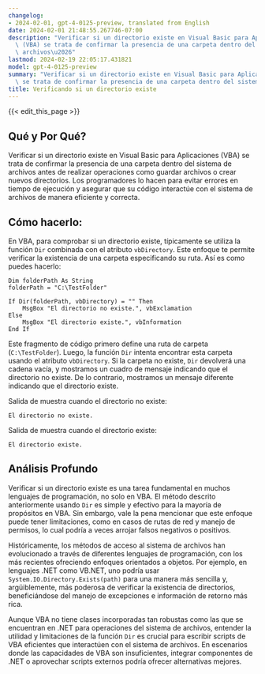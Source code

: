 ```yaml
---
changelog:
- 2024-02-01, gpt-4-0125-preview, translated from English
date: 2024-02-01 21:48:55.267746-07:00
description: "Verificar si un directorio existe en Visual Basic para Aplicaciones\
  \ (VBA) se trata de confirmar la presencia de una carpeta dentro del sistema de\
  \ archivos\u2026"
lastmod: 2024-02-19 22:05:17.431821
model: gpt-4-0125-preview
summary: "Verificar si un directorio existe en Visual Basic para Aplicaciones (VBA)\
  \ se trata de confirmar la presencia de una carpeta dentro del sistema de archivos\u2026"
title: Verificando si un directorio existe
---
```


{{< edit_this_page >}}

## Qué y Por Qué?

Verificar si un directorio existe en Visual Basic para Aplicaciones (VBA) se trata de confirmar la presencia de una carpeta dentro del sistema de archivos antes de realizar operaciones como guardar archivos o crear nuevos directorios. Los programadores lo hacen para evitar errores en tiempo de ejecución y asegurar que su código interactúe con el sistema de archivos de manera eficiente y correcta.

## Cómo hacerlo:

En VBA, para comprobar si un directorio existe, típicamente se utiliza la función `Dir` combinada con el atributo `vbDirectory`. Este enfoque te permite verificar la existencia de una carpeta especificando su ruta. Así es como puedes hacerlo:

```basic
Dim folderPath As String
folderPath = "C:\TestFolder"

If Dir(folderPath, vbDirectory) = "" Then
    MsgBox "El directorio no existe.", vbExclamation
Else
    MsgBox "El directorio existe.", vbInformation
End If
```

Este fragmento de código primero define una ruta de carpeta (`C:\TestFolder`). Luego, la función `Dir` intenta encontrar esta carpeta usando el atributo `vbDirectory`. Si la carpeta no existe, `Dir` devolverá una cadena vacía, y mostramos un cuadro de mensaje indicando que el directorio no existe. De lo contrario, mostramos un mensaje diferente indicando que el directorio existe.

Salida de muestra cuando el directorio no existe:
```
El directorio no existe.
```

Salida de muestra cuando el directorio existe:
```
El directorio existe.
```

## Análisis Profundo

Verificar si un directorio existe es una tarea fundamental en muchos lenguajes de programación, no solo en VBA. El método descrito anteriormente usando `Dir` es simple y efectivo para la mayoría de propósitos en VBA. Sin embargo, vale la pena mencionar que este enfoque puede tener limitaciones, como en casos de rutas de red y manejo de permisos, lo cual podría a veces arrojar falsos negativos o positivos.

Históricamente, los métodos de acceso al sistema de archivos han evolucionado a través de diferentes lenguajes de programación, con los más recientes ofreciendo enfoques orientados a objetos. Por ejemplo, en lenguajes .NET como VB.NET, uno podría usar `System.IO.Directory.Exists(path)` para una manera más sencilla y, argüiblemente, más poderosa de verificar la existencia de directorios, beneficiándose del manejo de excepciones e información de retorno más rica.

Aunque VBA no tiene clases incorporadas tan robustas como las que se encuentran en .NET para operaciones del sistema de archivos, entender la utilidad y limitaciones de la función `Dir` es crucial para escribir scripts de VBA eficientes que interactúen con el sistema de archivos. En escenarios donde las capacidades de VBA son insuficientes, integrar componentes de .NET o aprovechar scripts externos podría ofrecer alternativas mejores.

